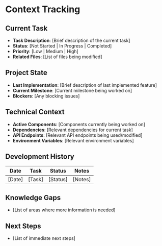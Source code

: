 # Context Tracking

## Current Task

- **Task Description**: [Brief description of the current task]
- **Status**: [Not Started | In Progress | Completed]
- **Priority**: [Low | Medium | High]
- **Related Files**: [List of files being modified]

## Project State

- **Last Implementation**: [Brief description of last implemented feature]
- **Current Milestone**: [Current milestone being worked on]
- **Blockers**: [Any blocking issues]

## Technical Context

- **Active Components**: [Components currently being worked on]
- **Dependencies**: [Relevant dependencies for current task]
- **API Endpoints**: [Relevant API endpoints being used/modified]
- **Environment Variables**: [Relevant environment variables]

## Development History

| Date   | Task   | Status   | Notes   |
| ------ | ------ | -------- | ------- |
| [Date] | [Task] | [Status] | [Notes] |

## Knowledge Gaps

- [List of areas where more information is needed]

## Next Steps

- [List of immediate next steps]
